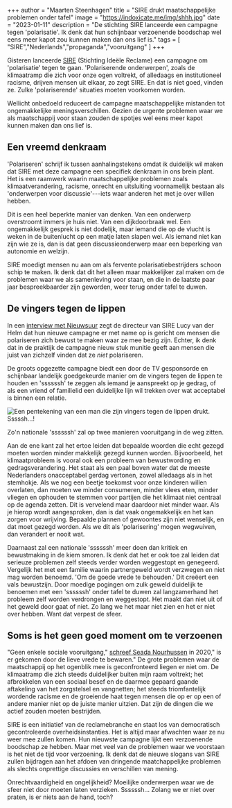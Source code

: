 +++
author = "Maarten Steenhagen"
title = "SIRE drukt maatschappelijke problemen onder tafel"
image = "https://indoxicate.me/img/shhh.jpg"
date = "2023-01-11"
description = "De stichting SIRE lanceerde een campagne tegen 'polarisatie'. Ik denk dat hun schijnbaar verzoenende boodschap wel eens meer kapot zou kunnen maken dan ons lief is."
tags = [
    "SIRE","Nederlands","propaganda","vooruitgang"
]
+++


Gisteren lanceerde [SIRE](https://sire.nl) (Stichting Ideële Reclame) een campagne om 'polarisatie' tegen te gaan. 'Polariserende onderwerpen', zoals de klimaatramp die zich voor onze ogen voltrekt, of alledaags en institutioneel racisme, drijven mensen uit elkaar, zo zegt SIRE. En dat is niet goed, vinden ze. Zulke 'polariserende' situaties moeten voorkomen worden. 

Wellicht onbedoeld reduceert de campagne maatschappelijke mistanden tot ongemakkelijke meningsverschillen. Gezien de urgente problemen waar we als maatschappij voor staan zouden de spotjes wel eens meer kapot kunnen maken dan ons lief is.

## Een vreemd denkraam

'Polariseren' schrijf ik tussen aanhalingstekens omdat ik duidelijk wil maken dat SIRE met deze campagne een specifiek denkraam in ons brein plant. Het is een raamwerk waarin maatschappelijke problemen zoals klimaatverandering, racisme, onrecht en uitsluiting voornamelijk bestaan als 'onderwerpen voor discussie'---iets waar anderen het met je over willen hebben. 

Dit is een heel beperkte manier van denken. Van een onderwerp overstroomt immers je huis niet. Van een dijkdoorbraak wel. Een ongemakkelijk gesprek is niet dodelijk, maar iemand die op de vlucht is weken in de buitenlucht op een matje laten slapen wel. Als iemand niet kan zijn wie ze is, dan is dat geen discussieonderwerp maar een beperking van autonomie en welzijn. 

SIRE moedigt mensen nu aan om als fervente polarisatiebestrijders schoon schip te maken. Ik denk dat dit het alleen maar makkelijker zal maken om de problemen waar we als samenleving voor staan, en die in de laatste paar jaar bespreekbaarder zijn geworden, weer terug onder tafel te duwen.

## De vingers tegen de lippen

In een [interview met Nieuwsuur](https://twitter.com/Nieuwsuur/status/1612917998872035328) zegt de directeur van SIRE Lucy van der Helm dat hun nieuwe campagne er met name op is gericht om mensen die polariseren zich bewust te maken waar ze mee bezig zijn. Echter, ik denk dat in de praktijk de campagne nieuw stuk munitie geeft aan mensen die juist van zichzelf vinden dat ze _niet_ polariseren. 

De groots opgezette campagne biedt een door de TV gesponsorde en schijnbaar landelijk goedgekeurde manier om de vingers tegen de lippen te houden en 'ssssssh' te zeggen als iemand je aanspreekt op je gedrag, of als een vriend of familielid een duidelijke lijn wil trekken over wat acceptabel is binnen een relatie.

![Een pentekening van een man die zijn vingers tegen de lippen drukt. Sssssh...!](https://indoxicate.me/img/shhh.jpg)

Zo'n nationale 'ssssssh' zal op twee manieren vooruitgang in de weg zitten. 

Aan de ene kant zal het ertoe leiden dat bepaalde woorden die echt gezegd moeten worden minder makkelijk gezegd kunnen worden. Bijvoorbeeld, het klimaatprobleem is vooral ook een probleem van bewustwording en gedragsverandering. Het staat als een paal boven water dat de meeste Nederlanders onacceptabel gerdag vertonen, zowel alledaags als in het stemhokje. Als we nog een beetje toekomst voor onze kinderen willen overlaten, dan moeten we minder consumeren, minder vlees eten, minder vliegen en ophouden te stemmen voor partijen die het klimaat niet centraal op de agenda zetten. Dit is vervelend maar daardoor niet minder waar. Als je hierop wordt aangesproken, dan is dat vaak ongemakkelijk en het kan zorgen voor wrijving. Bepaalde plannen of gewoontes zijn niet wenselijk, en dat moet gezegd worden. Als we dit als 'polarisering' mogen wegwuiven, dan verandert er nooit wat.  

Daarnaast zal een nationale 'ssssssh' meer doen dan kritiek en bewustmaking in de kiem smoren. Ik denk dat het er ook toe zal leiden dat serieuze problemen zelf steeds verder worden weggestopt en genegeerd. Vergelijk het met een familie waarin partnergeweld wordt verzwegen en niet mag worden benoemd. 'Om de goede vrede te behouden.' Dit creëert een vals bewustzijn. Door moedige pogingen om zulk geweld duidelijk te benoemen met een 'ssssssh' onder tafel te duwen zal langzamerhand het probleem zelf worden verdrongen en weggestopt. Het maakt dan niet uit of het geweld door gaat of niet. Zo lang we het maar niet zien en het er niet over hebben. Want dat verpest de sfeer.

## Soms is het geen goed moment om te verzoenen

"Geen enkele sociale vooruitgang," [schreef Seada Nourhussen](https://www.oneworld.nl/personen/seada-nourhussen/) in 2020," is er gekomen door de lieve vrede te bewaren." De grote problemen waar de maatschappij op het ogenblik mee is geconfronteerd liegen er niet om. De klimaatramp die zich steeds duidelijker buiten mijn raam voltrekt; het afbrokkelen van een sociaal besef en de daarmee gepaard gaande aftakeling van het zorgstelsel en vangnetten; het steeds triomfantelijk wordende racisme en de groeiende haat tegen mensen die op er op een of andere manier niet op de juiste manier uitzien. Dat zijn de dingen die we actief zouden moeten bestrijden. 

SIRE is een initiatief van de reclamebranche en staat los van democratisch gecontroleerde overheidsinstanties. Het is altijd maar afwachten waar ze nu weer mee zullen komen. Hun nieuwste campagne lijkt een verzoenende boodschap ze hebben. Maar met veel van de problemen waar we voorstaan is het niet de tijd voor verzoening. Ik denk dat de nieuwe slogans van SIRE zullen bijdragen aan het afdoen van dringende maatchappelijke problemen als slechts onprettige discussies en verschillen van mening. 

Onrechtvaardigheid en ongelijkheid? Moeilijke onderwerpen waar we de sfeer niet door moeten laten verzieken. Ssssssh... Zolang we er niet over praten, is er niets aan de hand, toch? 


